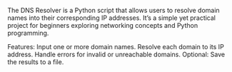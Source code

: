 The DNS Resolver is a Python script that allows users to resolve domain names into their corresponding IP addresses. It’s a simple yet practical project for beginners exploring networking concepts and Python programming.

Features:
Input one or more domain names.
Resolve each domain to its IP address.
Handle errors for invalid or unreachable domains.
Optional: Save the results to a file.
